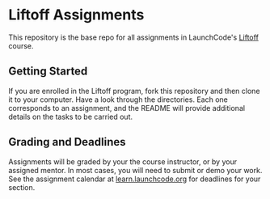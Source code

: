 # Liftoff Assignments

This repository is the base repo for all assignments in LaunchCode's [Liftoff](http://education.launchcode.org/liftoff/) course.

## Getting Started

If you are enrolled in the Liftoff program, fork this repository and then clone it to your computer. Have a look through the directories. Each one corresponds to an assignment, and the README will provide additional details on the tasks to be carried out.

## Grading and Deadlines

Assignments will be graded by your the course instructor, or by your assigned mentor. In most cases, you will need to submit or demo your work. See the assignment calendar at [learn.launchcode.org](https://learn.launchcode.or) for deadlines for your section.